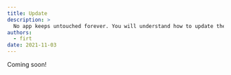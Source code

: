 ```yaml
---
title: Update
description: >
  No app keeps untouched forever. You will understand how to update the PWA, from the assets to the meta data and how your users will receive them.
authors:
  - firt
date: 2021-11-03
---
```


Coming soon!
